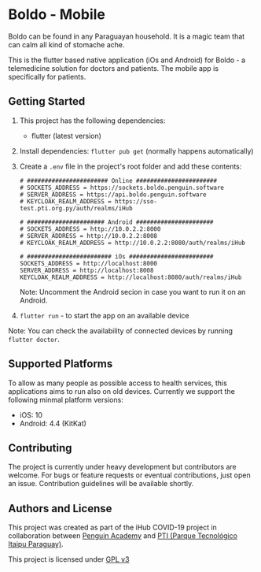 # Boldo - Mobile

Boldo can be found in any Paraguayan household. It is a magic team that can calm all kind of stomache ache.

This is the flutter based native application (iOs and Android) for Boldo - a telemedicine solution for doctors and patients.
The mobile app is specifically for patients.

## Getting Started

1. This project has the following dependencies:

   - flutter (latest version)

2. Install dependencies: `flutter pub get` (normally happens automatically)

3. Create a `.env` file in the project's root folder and add these contents:

   ```
   # ####################### Online #######################
   # SOCKETS_ADDRESS = https://sockets.boldo.penguin.software
   # SERVER_ADDRESS = https://api.boldo.penguin.software
   # KEYCLOAK_REALM_ADDRESS = https://sso-test.pti.org.py/auth/realms/iHub

   # ###################### Android ######################
   # SOCKETS_ADDRESS = http://10.0.2.2:8000
   # SERVER_ADDRESS = http://10.0.2.2:8008
   # KEYCLOAK_REALM_ADDRESS = http://10.0.2.2:8080/auth/realms/iHub

   # ######################## iOs ########################
   SOCKETS_ADDRESS = http://localhost:8000
   SERVER_ADDRESS = http://localhost:8008
   KEYCLOAK_REALM_ADDRESS = http://localhost:8080/auth/realms/iHub
   ```

   Note: Uncomment the Android secion in case you want to run it on an Android.

4. `flutter run` - to start the app on an available device

Note: You can check the availability of connected devices by running `flutter doctor`.

## Supported Platforms

To allow as many people as possible access to health services, this applications aims to run also on old devices. Currently we support the following minmal platform versions:

- iOS: 10
- Android: 4.4 (KitKat)

## Contributing

The project is currently under heavy development but contributors are welcome. For bugs or feature requests or eventual contributions, just open an issue. Contribution guidelines will be available shortly.

## Authors and License

This project was created as part of the iHub COVID-19 project in collaboration between [Penguin Academy](https://penguin.academy) and [PTI (Parque Tecnológico Itaipu Paraguay)](http://pti.org.py).

This project is licensed under
[GPL v3](LICENSE)
